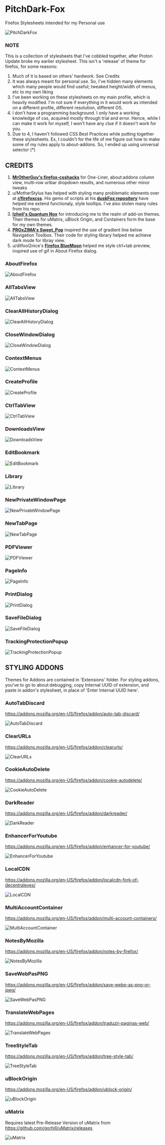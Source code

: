 # PitchDark-Fox
Firefox Stylesheets intended for my Personal use

![PitchDarkFox](https://github.com/im-hm/PitchDark-Fox/blob/main/Previews/pitchdarkfox.gif)

### NOTE
This is a collection of stylesheets that I've cobbled together, after Proton Update broke my earlier stylesheet. This isn't a 'release' of theme for firefox, for some reasons:

1. Much of it is based on others' hardwork. See Credits
2. It was always meant for personal use. So, I've hidden many elements which many people would find useful; tweaked height/width of menus, etc to my own liking
3. I've been working on these stylesheets on my main profile, which is heavily modified. I'm not sure if everything in it would work as intended on a different profile, different resolution, different OS.
4. I don't have a programming background. I only have a working knowledge of css, acquired mostly through trial and error. Hence, while I can make it work for myself, I won't have any clue if it doesn't work for you.
5. Due to 4, I haven't followed CSS Best Practices while putting together these stylesheets. Ex, I couldn't for the life of me figure out how to make some of my rules apply to about-addons. So, I ended up using universal selector (*) 

## CREDITS

1. [**MrOtherGuy's firefox-csshacks**](https://github.com/MrOtherGuy/firefox-csshacks) for One-Liner, about:addons column view, multi-row urlbar dropdown results, and numerous other minor tweaks
2. u/MotherStylus has helped with styling many problematic elements over at [**r/firefoxcss**](https://reddit.com/r/firefoxcss). His gems of scripts at his [**duskFox repository**](https://github.com/aminomancer/uc.css.js) have helped me extend functionaly, style tooltips. I've also stolen many rules from his repo.
3. [**Izheil's Quantum Nox**](https://github.com/Izheil/Quantum-Nox-Firefox-Dark-Full-Theme/) for introducing me to the realm of add-on themes. Their themes for uMatrix, uBlock Origin, and Containers form the base for my own themes. 
4. [**PROxZIMA's Sweet_Pop**](https://github.com/PROxZIMA/Firefox-Theme/) inspired the use of gradient line below Navigation Toolbox. Their code for styling library helped me achieve dark mode for libray view.
5. u/dilfool2nice's [**Firefox BlueMoon**](https://github.com/GrosBourrin/FIREFOX-BLUE-MOON/) helped me style ctrl+tab preview, inspired use of gif in About Firefox dialog.

### AboutFirefox
![AboutFirefox](https://github.com/im-hm/PitchDark-Fox/blob/main/Previews/AboutFirefox.png)

### AllTabsView
![AllTabsView](https://github.com/im-hm/PitchDark-Fox/blob/main/Previews/AllTabsView.png)

### ClearAllHistoryDialog
![ClearAllHistoryDialog](https://github.com/im-hm/PitchDark-Fox/blob/main/Previews/ClearAllHistoryDialog.png)

### CloseWindowDialog
![CloseWindowDialog](https://github.com/im-hm/PitchDark-Fox/blob/main/Previews/CloseWindowDialog.png)

### ContextMenus
![ContextMenus](https://github.com/im-hm/PitchDark-Fox/blob/main/Previews/ContextMenus.png)

### CreateProfile
![CreateProfile](https://github.com/im-hm/PitchDark-Fox/blob/main/Previews/CreateProfile.png)

### CtrlTabView
![CtrlTabView](https://github.com/im-hm/PitchDark-Fox/blob/main/Previews/Ctrl%2BTabView.png)

### DownloadsView
![DownloadsView](https://github.com/im-hm/PitchDark-Fox/blob/main/Previews/DownloadsView.png)

### EditBookmark
![EditBookmark](https://github.com/im-hm/PitchDark-Fox/blob/main/Previews/EditBookmark.png)

### Library
![Library](https://github.com/im-hm/PitchDark-Fox/blob/main/Previews/Library.png)

### NewPrivateWindowPage
![NewPrivateWindowPage](https://github.com/im-hm/PitchDark-Fox/blob/main/Previews/NewPrivateWindowPage.png)

### NewTabPage
![NewTabPage](https://github.com/im-hm/PitchDark-Fox/blob/main/Previews/NewTabPage.png)

### PDFViewer
![PDFViewer](https://github.com/im-hm/PitchDark-Fox/blob/main/Previews/PDFViewer.png)

### PageInfo
![PageInfo](https://github.com/im-hm/PitchDark-Fox/blob/main/Previews/PageInfo.png)

### PrintDialog
![PrintDialog](https://github.com/im-hm/PitchDark-Fox/blob/main/Previews/PrintDialog.png)

### SaveFileDialog
![SaveFileDialog](https://github.com/im-hm/PitchDark-Fox/blob/main/Previews/SaveFileDialog.png)

### TrackingProtectionPopup
![TrackingProtectionPopup](https://github.com/im-hm/PitchDark-Fox/blob/main/Previews/TrackingProtectionPopup.png)

## STYLING ADDONS

Themes for Addons are contained in 'Extensions' folder. For styling addons, you've to go to about:debugging, copy Internal UUID of extension, and paste in addon's stylesheet, in place of 'Enter Internal UUID here'.

### AutoTabDiscard
https://addons.mozilla.org/en-US/firefox/addon/auto-tab-discard/

![AutoTabDiscard](https://github.com/im-hm/PitchDark-Fox/blob/main/Previews/addon_AutoTabDiscard.png)

### ClearURLs
https://addons.mozilla.org/en-US/firefox/addon/clearurls/

![ClearURLs](https://github.com/im-hm/PitchDark-Fox/blob/main/Previews/addon_ClearURLs.png)

### CookieAutoDelete
https://addons.mozilla.org/en-US/firefox/addon/cookie-autodelete/

![CookieAutoDelete](https://github.com/im-hm/PitchDark-Fox/blob/main/Previews/addon_CookieAutoDelete.png)

### DarkReader
https://addons.mozilla.org/en-US/firefox/addon/darkreader/

![DarkReader](https://github.com/im-hm/PitchDark-Fox/blob/main/Previews/addon_DarkReader.png)

### EnhancerForYoutube
https://addons.mozilla.org/en-US/firefox/addon/enhancer-for-youtube/

![EnhancerForYoutube](https://github.com/im-hm/PitchDark-Fox/blob/main/Previews/addon_EnhancerForYoutube.png)

### LocalCDN
https://addons.mozilla.org/en-US/firefox/addon/localcdn-fork-of-decentraleyes/

![LocalCDN](https://github.com/im-hm/PitchDark-Fox/blob/main/Previews/addon_LocalCDN.png)

### MultiAccountContainer
https://addons.mozilla.org/en-US/firefox/addon/multi-account-containers/

![MultiAccountContainer](https://github.com/im-hm/PitchDark-Fox/blob/main/Previews/addon_MultiAccountContainer.png)

### NotesByMozilla
https://addons.mozilla.org/en-US/firefox/addon/notes-by-firefox/

![NotesByMozilla](https://github.com/im-hm/PitchDark-Fox/blob/main/Previews/addon_NotesByMozilla.png)

### SaveWebPasPNG
https://addons.mozilla.org/en-US/firefox/addon/save-webp-as-png-or-jpeg/

![SaveWebPasPNG](https://github.com/im-hm/PitchDark-Fox/blob/main/Previews/addon_SaveWebPasPNG.png)

### TranslateWebPages
https://addons.mozilla.org/en-US/firefox/addon/traduzir-paginas-web/

![TranslateWebPages](https://github.com/im-hm/PitchDark-Fox/blob/main/Previews/addon_TranslateWebPages.png)

### TreeStyleTab
https://addons.mozilla.org/en-US/firefox/addon/tree-style-tab/

![TreeStyleTab](https://github.com/im-hm/PitchDark-Fox/blob/main/Previews/addon_TreeStyleTab.png)

### uBlockOrigin
https://addons.mozilla.org/en-US/firefox/addon/ublock-origin/

![uBlockOrigin](https://github.com/im-hm/PitchDark-Fox/blob/main/Previews/addon_uBlockOrigin.png)

### uMatrix
Requires latest Pre-Release Version of uMatrix from https://github.com/gorhill/uMatrix/releases

![uMatrix](https://github.com/im-hm/PitchDark-Fox/blob/main/Previews/addon_uMatrix.png)
